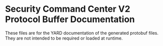 # Security Command Center V2 Protocol Buffer Documentation

These files are for the YARD documentation of the generated protobuf files.
They are not intended to be required or loaded at runtime.
